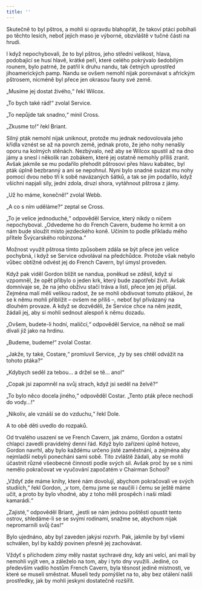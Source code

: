 ```yaml
---
title: ''
---
```


Skutečně to byl pštros, a mohli si opravdu blahopřát, že takoví ptáci pobíhali po těchto lesích, neboť jejich maso je výborné, obzvláště v tučné části na hrudi.

I když nepochybovali, že to byl pštros, jeho střední velikost, hlava, podobající se husí hlavě, krátké peří, které celého pokrývalo šedobílým rounem, bylo patrné, že patřil k druhu nandu, tak četných uprostřed jihoamerických pamp. Nandu se ovšem nemohl nijak porovnávat s africkým pštrosem, nicméně byl přece jen okrasou fauny své země.

„Musíme jej dostat živého,“ řekl Wilcox.

„To bych také rád!“ zvolal Service.

„To nepůjde tak snadno,“ mínil Cross.

„Zkusme to!“ řekl Briant.

Silný pták nemohl nijak uniknout, protože mu jednak nedovolovala jeho křídla vznést se až na povrch země, jednak proto, že jeho nohy nenašly oporu na kolmých stěnách. Nezbývalo, než aby se Wilcox spustil až na dno jámy a snesl i několik ran zobákem, které jej ostatně nemohly příliš zranit. Avšak jakmile se mu podařilo přehodit pštrosovi přes hlavu kabátec, byl pták úplně bezbranný a ani se nepohnul. Nyní bylo snadné svázat mu nohy pomocí dvou nebo tří k sobě navázaných šátků, a tak se jim podařilo, když všichni napjali síly, jedni zdola, druzí shora, vytáhnout pštrosa z jámy.

„Už ho máme, konečně!“ zvolal Webb.

„A co s ním uděláme?“ zeptal se Cross.

„To je velice jednoduché,“ odpověděl Service, který nikdy o ničem nepochyboval. „Odvedeme ho do French Cavern, budeme ho krmit a on nám bude sloužit místo jezdeckého koně. Učiním to podle příkladu mého přítele Švýcarského robinzona.“

Možnost využít pštrosa tímto způsobem zdála se být přece jen velice pochybná, i když se Service odvolával na předchůdce. Protože však nebylo vůbec obtížné odvést jej do French Cavern, byl úmysl proveden.

Když pak viděl Gordon blížit se nandua, poněkud se zděsil, když si vzpomněl, že opět přibylo o jeden krk, který bude zapotřebí živit. Avšak domnívaje se, že na jeho obživu stačí tráva a listí, přece jen jej přijal. Zejména malí měli velikou radost, že se mohli obdivovat tomuto ptákovi, že se k němu mohli přiblížit – ovšem ne příliš –, neboť byl přivázaný na dlouhém provaze. A když se dozvěděli, že Service chce na něm jezdit, žádali jej, aby si mohli sednout alespoň k němu dozadu.

„Ovšem, budete-li hodní, maličcí,“ odpověděl Service, na něhož se malí dívali již jako na hrdinu.

„Budeme, budeme!“ zvolal Costar.

„Jakže, ty také, Costare,“ promluvil Service, „ty by ses chtěl odvážit na tohoto ptáka?“

„Kdybych seděl za tebou… a držel se tě… ano!“

„Copak jsi zapomněl na svůj strach, když jsi seděl na želvě?“

„To bylo něco docela jiného,“ odpověděl Costar. „Tento pták přece nechodí do vody…!“

„Nikoliv, ale vznáší se do vzduchu,“ řekl Dole.

A to obě děti uvedlo do rozpaků.

Od trvalého usazení se ve French Cavern, jak známo, Gordon a ostatní chlapci zavedli pravidelný denní řád. Když bylo zařízení úplně hotovo, Gordon navrhl, aby bylo každému určeno jisté zaměstnání, a zejména aby nejmladší nebyli ponecháni sami sobě. Tito zvláště žádali, aby se mohli účastnit různé všeobecné činnosti podle svých sil. Avšak proč by se s nimi nemělo pokračovat ve vyučování započatém v Chairman School?

„Vždyť zde máme knihy, které nám dovolují, abychom pokračovali ve svých studiích,“ řekl Gordon, „v tom, čemu jsme se naučili i čemu se ještě máme učit, a proto by bylo vhodné, aby z toho měli prospěch i naši mladí kamarádi.“

„Zajisté,“ odpověděl Briant, „jestli se nám jednou poštěstí opustit tento ostrov, shledáme-li se se svými rodinami, snažme se, abychom nijak nepromarnili svůj čas!“

Bylo ujednáno, aby byl zaveden jakýsi rozvrh. Pak, jakmile by byl všemi schválen, byl by každý povinen přesně jej zachovávat.

Vždyť s příchodem zimy měly nastat sychravé dny, kdy ani velcí, ani malí by nemohli vyjít ven, a záleželo na tom, aby i tyto dny využili. Jediné, co především vadilo hostům French Cavern, byla těsnost jediné místnosti, ve které se museli směstnat. Museli tedy pomýšlet na to, aby bez otálení našli prostředky, jak by mohli jeskyni dostatečně rozšířit.
